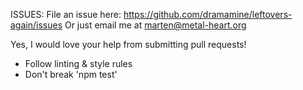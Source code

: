 ISSUES:
File an issue here: https://github.com/dramamine/leftovers-again/issues
Or just email me at marten@metal-heart.org


Yes, I would love your help from submitting pull requests!

- Follow linting & style rules
- Don't break 'npm test'
